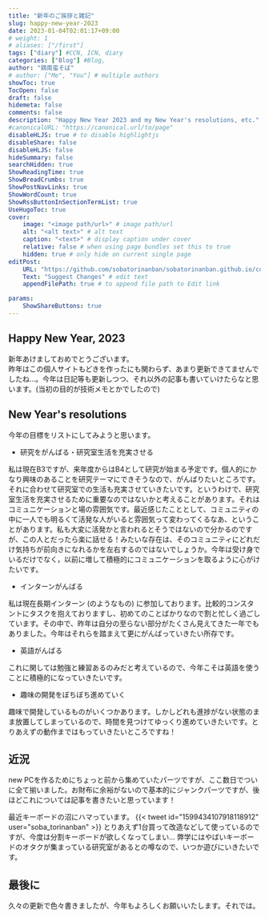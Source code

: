 ```yaml
---
title: "新年のご挨拶と雑記"
slug: happy-new-year-2023
date: 2023-01-04T02:01:17+09:00
# weight: 1
# aliases: ["/first"]
tags: ["diary"] #CCN, ICN, diary
categories: ["Blog"] #Blog, 
author: "鶏南蛮そば"
# author: ["Me", "You"] # multiple authors
showToc: true
TocOpen: false
draft: false
hidemeta: false
comments: false
description: "Happy New Year 2023 and my New Year's resolutions, etc."
#canonicalURL: "https://canonical.url/to/page"
disableHLJS: true # to disable highlightjs
disableShare: false
disableHLJS: false
hideSummary: false
searchHidden: true
ShowReadingTime: true
ShowBreadCrumbs: true
ShowPostNavLinks: true
ShowWordCount: true
ShowRssButtonInSectionTermList: true
UseHugoToc: true
cover:
    image: "<image path/url>" # image path/url
    alt: "<alt text>" # alt text
    caption: "<text>" # display caption under cover
    relative: false # when using page bundles set this to true
    hidden: true # only hide on current single page
editPost:
    URL: "https://github.com/sobatorinanban/sobatorinanban.github.io/commits/main/content"
    Text: "Suggest Changes" # edit text
    appendFilePath: true # to append file path to Edit link

params:
    ShowShareButtons: true
---
```


## Happy New Year, 2023
新年あけましておめでとうございます。    
昨年はこの個人サイトもどきを作ったにも関わらず、あまり更新できてませんでしたね...。今年は日記等も更新しつつ、それ以外の記事も書いていけたらなと思います。(当初の目的が技術メモとかでしたので) 

## New Year's resolutions
今年の目標をリストにしてみようと思います。

- 研究をがんばる・研究室生活を充実させる

私は現在B3ですが、来年度からはB4として研究が始まる予定です。個人的にかなり興味のあることを研究テーマにできそうなので、がんばりたいところです。それに合わせて研究室での生活も充実させていきたいです。というわけで、研究室生活を充実させるために重要なのではないかと考えることがあります。それはコミュニケーションと場の雰囲気です。最近感じたこととして、コミュニティの中に一人でも明るくて活発な人がいると雰囲気って変わってくるなあ、ということがあります。私も大変に活発かと言われるとそうではないので分かるのですが、この人とだったら楽に話せる！みたいな存在は、そのコミュニティにどれだけ気持ちが前向きになれるかを左右するのではないでしょうか。今年は受け身でいるだけでなく，以前に増して積極的にコミュニケーションを取るように心がけたいです。

- インターンがんばる

私は現在長期インターン (のようなもの) に参加しております。比較的コンスタントにタスクを抱えておりますし、初めてのことばかりなので割と忙しく過ごしています。その中で、昨年は自分の至らない部分がたくさん見えてきた一年でもありました。今年はそれらを踏まえて更にがんばっていきたい所存です。

- 英語がんばる

これに関しては勉強と練習あるのみだと考えているので、今年こそは英語を使うことに積極的になっていきたいです。

- 趣味の開発をぼちぼち進めていく

趣味で開発しているものがいくつかあります。しかしどれも進捗がない状態のまま放置してしまっているので、時間を見つけてゆっくり進めていきたいです。とりあえずの動作まではもっていきたいところですね！

## 近況
new PCを作るためにちょっと前から集めていたパーツですが、ここ数日でついに全て揃いました。お財布に余裕がないので基本的にジャンクパーツですが、後ほどこれについては記事を書きたいと思っています！    
    
最近キーボードの沼にハマっています。
{{< tweet id="1599434107918118912" user="soba_torinanban" >}}
とりあえず1台買って改造などして使っているのですが、今度は分割キーボードが欲しくなってしまい... 弊学にはやばいキーボードのオタクが集まっている研究室があるとの噂なので、いつか遊びにいきたいです。

## 最後に
久々の更新で色々書きましたが、今年もよろしくお願いいたします。それでは。




